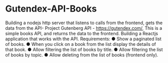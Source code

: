 # Gutendex-API-Books
Building a nodejs http server that listens to calls from the frontend, gets the data from the API-
Project Gutenberg API - https://gutendex.com/, This is a simple books API, and
returns the data to the frontend.
Building a Reactjs application that works with the API.
Requirements:
● Show a paginated list of books.
● When you click on a book from the list display the details of that book.
● Allow filtering the list of books by title.
● Allow filtering the list of books by topic.
● Allow deleting from the list of books (frontend only).
